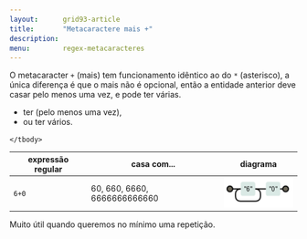 ```yaml
---
layout:      grid93-article
title:       "Metacaractere mais +"
description: 
menu:        regex-metacaracteres
---
```


O metacaracter `+` (mais) tem funcionamento idêntico ao do `*` (asterisco), a única diferença é que o mais não é 
opcional, então a entidade anterior deve casar pelo menos uma vez, e pode ter várias.

* ter (pelo menos uma vez), 
* ou ter vários.

<table>
    <thead>
        <tr>
            <th>expressão regular</th>
            <th>casa com...</th>
            <th>diagrama</th>
        </tr>
    </thead>
    <tbody>
        <tr>
            <td><code>6+0</code></td>
            <td>60, 660, 6660, 6666666666660</td>
            <td><img src="regex-60.png" alt="Figura ilustrando o metacaractere mais" title="Expresão regular: metacaractere mais" /></td>
        </tr>

    </tbody>
</table>

Muito útil quando queremos no mínimo uma repetição.